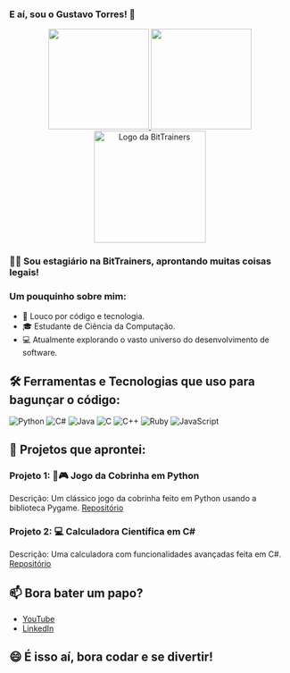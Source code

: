 ### E aí, sou o Gustavo Torres! 👋

<div align="center">
  <a href="https://github.com/GustavoRT-debug">
    <img height="180em" src="https://github-readme-stats.vercel.app/api?username=GustavoRT-debug&show_icons=true&theme=dracula&include_all_commits=true&count_private=true"/>
    <img height="180em" src="https://github-readme-stats.vercel.app/api/top-langs/?username=GustavoRT-debug&layout=compact&langs_count=7&theme=dracula"/>
  </a>
</div>

<div align="center">
  <img src="https://www.elo.net.br/wp-content/uploads/2021/05/bittrainers_web-01.png" alt="Logo da BitTrainers" width="200px"/>
</div>

### 👨‍💼 Sou estagiário na BitTrainers, aprontando muitas coisas legais!

### Um pouquinho sobre mim:

- 🚀 Louco por código e tecnologia.
- 🎓 Estudante de Ciência da Computação.
- 💻 Atualmente explorando o vasto universo do desenvolvimento de software.

## 🛠️ Ferramentas e Tecnologias que uso para bagunçar o código:

![Python](https://img.shields.io/badge/-Python-3776AB?style=flat-square&logo=python&logoColor=white)
![C#](https://img.shields.io/badge/-C%23-239120?style=flat-square&logo=c-sharp&logoColor=white)
![Java](https://img.shields.io/badge/-Java-007396?style=flat-square&logo=java&logoColor=white)
![C](https://img.shields.io/badge/-C-00599C?style=flat-square&logo=c&logoColor=white)
![C++](https://img.shields.io/badge/-C++-00599C?style=flat-square&logo=c%2B%2B&logoColor=white)
![Ruby](https://img.shields.io/badge/-Ruby-CC342D?style=flat-square&logo=ruby&logoColor=white)
![JavaScript](https://img.shields.io/badge/-JavaScript-F7DF1E?style=flat-square&logo=javascript&logoColor=black)

## 🚀 Projetos que aprontei:

### Projeto 1: 🐍🎮 Jogo da Cobrinha em Python
Descrição: Um clássico jogo da cobrinha feito em Python usando a biblioteca Pygame.
[Repositório](https://github.com/GustavoRT-debug/jogo-da-cobrinha-python)

### Projeto 2: 💻 Calculadora Científica em C#
Descrição: Uma calculadora com funcionalidades avançadas feita em C#.
[Repositório](https://github.com/GustavoRT-debug/calculadora-csharp)

## 📫 Bora bater um papo?

- [YouTube](https://www.youtube.com/channel/UCs517mniohfXVermU2ZptFQ)
- [LinkedIn](https://www.linkedin.com/in/gustavo-ramos-lages-torres-b9b700170/)

## 😄 É isso aí, bora codar e se divertir!  

    


